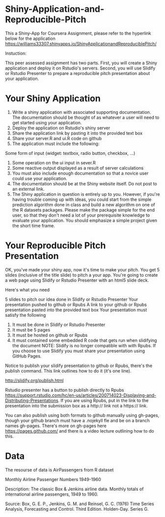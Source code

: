 # Shiny-Application-and-Reproducible-Pitch
This a Shiny-App for Coursera Assignment, please refer to the hyperlink below for the application
https://williams33307.shinyapps.io/ShinyApplicationandReproduciblePitch/

Instuction:

This peer assessed assignment has two parts. First, you will create a Shiny application and deploy it on Rstudio's servers. 
Second, you will use Slidify or Rstudio Presenter to prepare a reproducible pitch presentation about your application.

# Your Shiny Application

1. Write a shiny application with associated supporting documentation. The documentation should be thought of as whatever a user will need to get started using your application.
2. Deploy the application on Rstudio's shiny server
3. Share the application link by pasting it into the provided text box
4. Share your server.R and ui.R code on github
5. The application must include the following:

Some form of input (widget: textbox, radio button, checkbox, ...)
1. Some operation on the ui input in sever.R
2. Some reactive output displayed as a result of server calculations
3. You must also include enough documentation so that a novice user could use your application.
4. The documentation should be at the Shiny website itself. Do not post to an external link.
5. The Shiny application in question is entirely up to you. However, if you're having trouble coming up with ideas, you could start from the simple prediction algorithm done in class and build a new algorithm on one of the R datasets packages. Please make the package simple for the end user, so that they don't need a lot of your prerequisite knowledge to evaluate your application. You should emphasize a simple project given the short time frame.

# Your Reproducible Pitch Presentation

OK, you've made your shiny app, now it's time to make your pitch. You get 5 slides 
(inclusive of the title slide) to pitch a your app. You're going to create a web page using
Slidify or Rstudio Presenter with an html5 slide deck.

Here's what you need

5 slides to pitch our idea done in Slidify or Rstudio Presenter
Your presentation pushed to github or Rpubs
A link to your github or Rpubs presentation pasted into the provided text box
Your presentation must satisfy the following

1. It must be done in Slidify or Rstudio Presenter
2. It must be 5 pages
3. It must be hosted on github or Rpubs
4. It must contained some embedded R code that gets run when slidifying the document
NOTE: Slidify is no longer compatible with with Rpubs. If you choose to use Slidify you 
must share your presentation using GitHub Pages.

Notice to publish your slidify presentation to github or Rpubs, there's the publish command. 
This link outlines how to do it (it's one line).

http://slidify.org/publish.html

Rstudio presenter has a button to publish directly to Rpubs 
https://support.rstudio.com/hc/en-us/articles/200714023-Displaying-and-Distributing-Presentations. 
If you are using Rpubs, put in the link to the presentation into the submission box as a http:// link not a https:// link.

You can also publish using both formats to github manually using gh-pages, though your github branch must have a .nojekyll fle 
and be on a branch names gh-pages. There's more on gh-pages here https://pages.github.com/ and there is a video lecture 
outlining how to do this.

# Data

The resourse of data is AirPassengers from R dataset

Monthly Airline Passenger Numbers 1949-1960

Description:
The classic Box & Jenkins airline data. Monthly totals of international airline passengers, 1949 to 1960.

Source:
Box, G. E. P., Jenkins, G. M. and Reinsel, G. C. (1976) Time Series Analysis, Forecasting and Control. 
Third Edition. Holden-Day. Series G.

